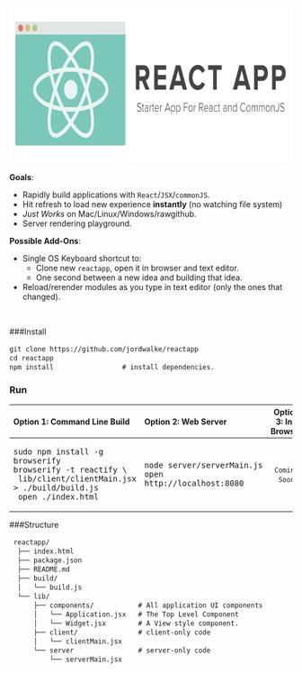 <img height="276px" src="./ReactAppLogo.png"/>



**Goals**:
  - Rapidly build applications with `React`/`JSX`/`commonJS`.
  - Hit refresh to load new experience **instantly** (no watching file system)
  - *Just Works* on Mac/Linux/Windows/rawgithub.
  - Server rendering playground.

**Possible Add-Ons**:
  - Single OS Keyboard shortcut to:
    - Clone new `reactapp`, open it in browser and text editor.
    - One second between a new idea and building that idea.
  - Reload/rerender modules as you type in text editor (only the ones that changed).



<br>



###Install

    git clone https://github.com/jordwalke/reactapp
    cd reactapp
    npm install                 # install dependencies.



### Run

| Option 1: Command Line Build                                                                                                                             | Option 2: Web Server                                                | Option 3: In-Browser |
| :------------------------------------------------------------------------------------------------------------------------------------------------------- |:--------------------------------------------------------------------| :-------------------:|
| <pre>sudo npm install -g browserify<br>browserify -t reactify \\<br>  lib/client/clientMain.jsx > ./build/build.js<br> open ./index.html</pre> | <pre>node server/serverMain.js<br>open http://localhost:8080</pre>  | `Coming Soon`        |


###Structure

     reactapp/
      ├── index.html
      ├── package.json
      ├── README.md
      ├── build/
      │   └── build.js
      └── lib/
          ├── components/           # All application UI components
          │   └── Application.jsx   # The Top Level Component
          │   └── Widget.jsx        # A View style component.
          ├── client/               # client-only code
          │   └── clientMain.jsx
          └── server                # server-only code
              └── serverMain.jsx
